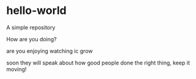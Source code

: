 # hello-world
A simple repository

How are you doing?

are you enjoying watching ic grow

soon they will speak about how good people done the right thing, keep it moving!
